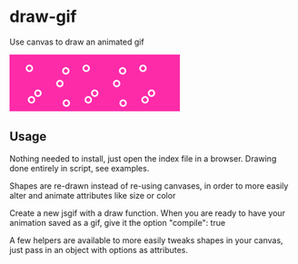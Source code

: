 
# draw-gif

Use canvas to draw an animated gif

![Example Gif](https://github.com/jane-fox/draw-gif/blob/master/gifs/new-spinny-dots.gif)

## Usage

Nothing needed to install, just open the index file in a browser. Drawing done entirely in script, see examples.

Shapes are re-drawn instead of re-using canvases, in order to more easily alter and animate attributes like size or color

Create a new jsgif with a draw function. When you are ready to have your animation saved as a gif, give it the option "compile": true


A few helpers are available to more easily tweaks shapes in your canvas, just pass in an object with options as attributes.
